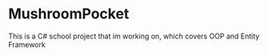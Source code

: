 # MushroomPocket
This is a C# school project that im working on, which covers OOP and Entity Framework
